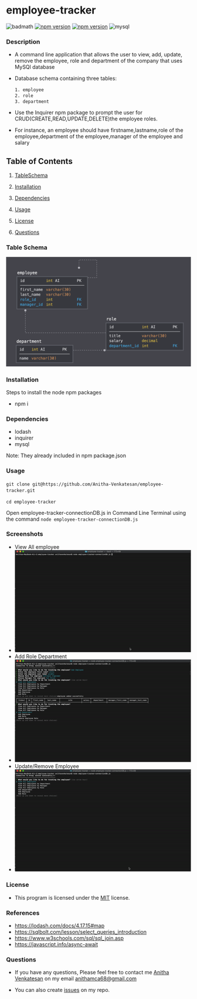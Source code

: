 # employee-tracker
![badmath](https://img.shields.io/github/languages/top/nielsenjared/badmath)
[![npm version](https://badge.fury.io/js/cli.svg)](https://badge.fury.io/js/cli)
[![npm version](https://badge.fury.io/js/lodash.svg)](https://badge.fury.io/js/lodash)
![mysql](https://badge.fury.io/js/mysql.svg)
### Description
* A command line application that allows the user to view, add, update, remove the employee, role and department of the company that uses MySQl database
* Database schema containing three tables: 

      1. employee
      2. role
      3. department
* Use the Inquirer npm package to prompt the user for CRUD(CREATE,READ,UPDATE,DELETE)the employee roles. 
* For instance, an employee should have firstname,lastname,role of the employee,department of the employee,manager of the employee and salary

## Table of Contents 
 1. [TableSchema](#tableSchema)
 
 2. [Installation](#installation)
   
 3. [Dependencies](#dependencies)
 
 4. [Usage](#usage)
    
 5. [License](#license)
    
 6. [Questions](#questions)
### Table Schema
![Schema](screenshots/Schema.png)
### Installation
Steps to install the node npm packages

* npm i
### Dependencies
* lodash
* inquirer
* mysql

Note: They already included in npm package.json
### Usage
`git clone git@https://github.com/Anitha-Venkatesan/employee-tracker.git`

`cd employee-tracker`

Open employee-tracker-connectionDB.js in Command Line Terminal using the command `node employee-tracker-connectionDB.js`

### Screenshots
* View All employee 
* ![ViewAllEmployee](screenshots/viewEmployee.gif)
* Add Role Department
* ![AddRoleDepartment](screenshots/addRoleDepartment.gif)
* Update/Remove Employee
* ![UpdateRemoveEmployee](screenshots/update:removeEmployee.gif)

### License
* This program is licensed under the [MIT](https://choosealicense.com/licenses/mit/) license.

### References
* https://lodash.com/docs/4.17.15#map
* https://sqlbolt.com/lesson/select_queries_introduction
* https://www.w3schools.com/sql/sql_join.asp
* https://javascript.info/async-await
### Questions
* If you have any questions, Please feel free to contact me [Anitha Venkatesan](https://github.com/Anitha-Venkatesan) on my email anithamca68@gmail.com

* You can also create [issues](https://github.com/Anitha-Venkatesan/employee-tracker/issues) on my repo.






